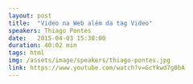 ```yaml
---
layout: post
title:  "Video na Web além da tag Video"
speakers: Thiago Pontes
date:   2015-04-03 15:38:00
duration: 40:02 min
tags: html
img: /assets/image/speakers/thiago-pontes.jpg
link: https://www.youtube.com/watch?v=GcYkwd7g0bA
---
```

